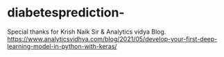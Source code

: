 # diabetesprediction-
Special thanks for Krish Naik Sir & Analytics vidya Blog.
https://www.analyticsvidhya.com/blog/2021/05/develop-your-first-deep-learning-model-in-python-with-keras/
